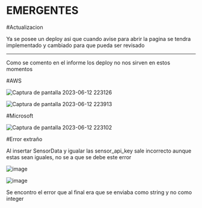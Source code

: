 # EMERGENTES

#Actualizacion

Ya se posee un deploy asi que cuando avise para abrir la pagina se tendra implementado y cambiado para que pueda ser revisado



-----------------------------------------------------------------------------------------

Como se comento en el informe los deploy no nos sirven en estos momentos 

#AWS

![Captura de pantalla 2023-06-12 223126](https://github.com/DemonBrain/EMERGENTES/assets/81323986/446873b5-fd08-486f-9d8f-13b28191024a)

![Captura de pantalla 2023-06-12 223913](https://github.com/DemonBrain/EMERGENTES/assets/81323986/f6e116ee-ee25-4785-b7fa-7c90be84e4d0)

#Microsoft

![Captura de pantalla 2023-06-12 223102](https://github.com/DemonBrain/EMERGENTES/assets/81323986/ddfee081-fc5e-411a-b798-5c329768d428)


#Error extraño

Al insertar SensorData y igualar las sensor_api_key sale incorrecto aunque estas sean iguales, no se a que se debe este error


![image](https://github.com/DemonBrain/EMERGENTES/assets/81323986/48e948a9-e0e3-4b27-bb70-bd95316e74de)

![image](https://github.com/DemonBrain/EMERGENTES/assets/81323986/0472c168-f0f4-4153-b3f0-6b518f9d0e82)

Se encontro el error que al final era que se enviaba como string y no como integer
